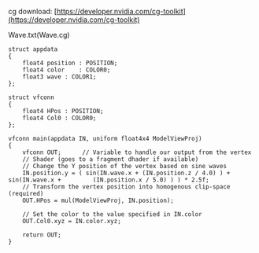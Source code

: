 cg download: [https://developer.nvidia.com/cg-toolkit](https://developer.nvidia.com/cg-toolkit)

Wave.txt(Wave.cg)
    
	struct appdata
	{
	    float4 position : POSITION;
	    float4 color    : COLOR0;
	    float3 wave : COLOR1;
	};

	struct vfconn
	{
	    float4 HPos : POSITION;
	    float4 Col0 : COLOR0;
	};
	
	vfconn main(appdata IN, uniform float4x4 ModelViewProj)
	{
	    vfconn OUT;      // Variable to handle our output from the vertex
	    // Shader (goes to a fragment dhader if available)
	    // Change the Y position of the vertex based on sine waves
	    IN.position.y = ( sin(IN.wave.x + (IN.position.z / 4.0) ) + sin(IN.wave.x +         (IN.position.x / 5.0) ) ) * 2.5f;
	    // Transform the vertex position into homogenous clip-space (required)
	    OUT.HPos = mul(ModelViewProj, IN.position);
	 
	    // Set the color to the value specified in IN.color
	    OUT.Col0.xyz = IN.color.xyz;
	 
	    return OUT;
	}